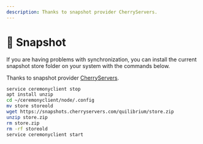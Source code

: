 ```yaml
---
description: Thanks to snapshot provider CherryServers.
---
```


# 📸 Snapshot

If you are having problems with synchronization, you can install the current snapshot store folder on your system with the commands below.

Thanks to snapshot provider [CherryServers](https://www.cherryservers.com/?affiliate=676XHODW).

```bash
service ceremonyclient stop
apt install unzip
cd ~/ceremonyclient/node/.config
mv store storeold
wget https://snapshots.cherryservers.com/quilibrium/store.zip
unzip store.zip
rm store.zip
rm -rf storeold
service ceremonyclient start
```
